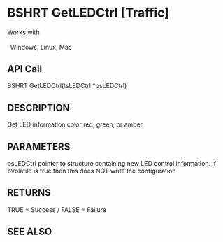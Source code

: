 # BSHRT GetLEDCtrl [Traffic]

Works with <p class="s1" style="padding-top: 2pt;padding-left: 5pt;text-indent: 0pt;text-align: left;"><a name="bookmark64">&zwnj;</a>Windows, Linux, Mac<a name="bookmark65">&zwnj;</a></p>

## API Call
BSHRT GetLEDCtrl(tsLEDCtrl *psLEDCtrl)
## DESCRIPTION
Get LED information color red, green, or amber

## PARAMETERS
psLEDCtrl pointer to structure containing new LED control information. if bVolatile is true then this does NOT write the configuration

## RETURNS
TRUE = Success / FALSE = Failure

## SEE ALSO

